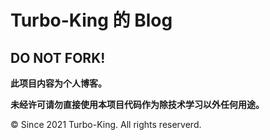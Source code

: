 # Turbo-King 的 Blog

## DO NOT FORK!

**此项目内容为个人博客。**

**未经许可请勿直接使用本项目代码作为除技术学习以外任何用途。**

© Since 2021 Turbo-King. All rights reserverd.
